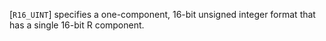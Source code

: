 [`R16_UINT`] specifies a one-component, 16-bit unsigned
integer format that has a single 16-bit R component.